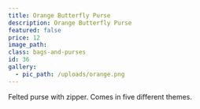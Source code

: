 ```yaml
---
title: Orange Butterfly Purse
description: Orange Butterfly Purse
featured: false
price: 12
image_path:
class: bags-and-purses
id: 36
gallery:
  - pic_path: /uploads/orange.png
---
```



Felted purse with zipper. Comes in five different themes.
